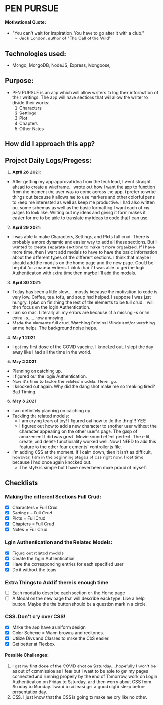 # PEN PURSUE

#### Motivational Quote:

* "You can't wait for inspiration. You have to go after it with a club."
    - Jack London, author of "The Call of the Wild"

## Technologies used:
* Mongo, MongoDB, NodeJS, Express, Mongoose,
## Purpose:
* PEN PURSUE is an app which will allow writers to log their information of their writings. The app will have sections that will allow the writer to divide their works:
  1. Characters
  2. Settings
  3. Plot
  4. Chapters
  5. Other Notes
## How did I approach this app?

## Project Daily Logs/Progess:
1. **April 28 2021**:
- After getting my app approval idea from the tech lead, I went straight ahead to create a wireframe. I wrote out how I want the app to function from the moment the user was to come across the app. I prefer to write things out because it allows me to use markers and other colorful pens to keep me interested as well as keep me productive. I had also written out some schemas as well as the basic formatting I want each of my pages to look like. Writing out my ideas and giving it form makes it easier for me to be able to translate my ideas to code that I can use.
2. **April 29 2021**:
- I was able to make Characters, Settings, and Plots full crud. There is probably a more dynamic and easier way to add all these sections. But I wanted to create separate sections to make it more organized. If I have more time, then I want add modals to have to have the basic information about the different types of the different sections. I think that maybe I should add the modals on the home page and the new page. Could be helpful for amateur writers. I think that if I was able to get the login Authentication with extra time then maybe I'll add the modals.
3. **April 30 2021**:
- Today has been a little slow......mostly because the motivation to code is very low. Coffee, tea, tofu, and soup had helped. I suppose I was just hungry. I plan on finishing the rest of the elements to be full crud. I will then focus on the login Authentication.
- I am so mad. Literally all my errors are because of a missing -s or an extra -s......how annoying.
- Made the elements full crud. Watching Criminal Minds and/or watching anime helps. The background noise helps.
4. **May 1 2021**
- I got my first dose of the COVID vaccine. I knocked out. I slept the day away like I had all the time in the world.
5. **May 2 2021**
- Planning on catching up.
- I figured out the login Authentication.
- Now it's time to tackle the related models. Here I go.
- I knocked out again. Why did the dang shot make me so freaking tired? Bad Timing.
6. **May 3 2021**
- I am definitely planning on catching up.
- Tackling the related models:
  - I am crying tears of joy! I figured out how to do the thing!!! YES!
  - I figured out how to add a new character to another user without the character appearing on the other user's page. The gasp of amazement I did was great. Movie sound effect perfect. The edit, create, and delete functionality worked well. Now I NEED to add this feature to the other four elements' controller js file.
- I'm adding CSS at the moment. If I calm down, then it isn't as difficult, however, I am in the beginning stages of css right now. I lost time because I had once again knocked out.
  - The style is simple but I have never been more proud of myself.
## Checklists

### Making the different Sections Full Crud:
- [x] Characters = Full Crud
- [x] Settings = Full Crud
- [x] Plots = Full Crud
- [x] Chapters = Full Crud
- [x] Notes = Full Crud

### Lgin Authentication and the Related Models:
- [x] Figure out related models
- [x] Create the login Authentication
- [x] Have the corresponding entries for each specified user
- [x] Do it without the tears

### Extra Things to Add if there is enough time:
- [ ] Each modal to describe each section on the Home page
- [ ] A Modal on the new page that will describe each type. Like a help button. Maybe the the button should be a question mark in a circle.

### CSS. Don't cry over CSS!
- [x] Make the app have a uniform design
- [x] Color Scheme = Warm browns and red tones.
- [x] Utilize Divs and Classes to make the CSS easier.
- [x] Get better at Flexbox.

#### Possible Challenges:
1. I get my first dose of the COVID shot on Saturday....hopefully I won't be as out of commission as I fear but I want to be able to get my pages connected and running properly by the end of Tomorrow, work on Login Authentication on Friday to Saturday, and then worry about CSS from Sunday to Monday. I want to at least get a good night sleep before presentation day.
2. CSS. I just know that the CSS is going to make me cry like no other.
